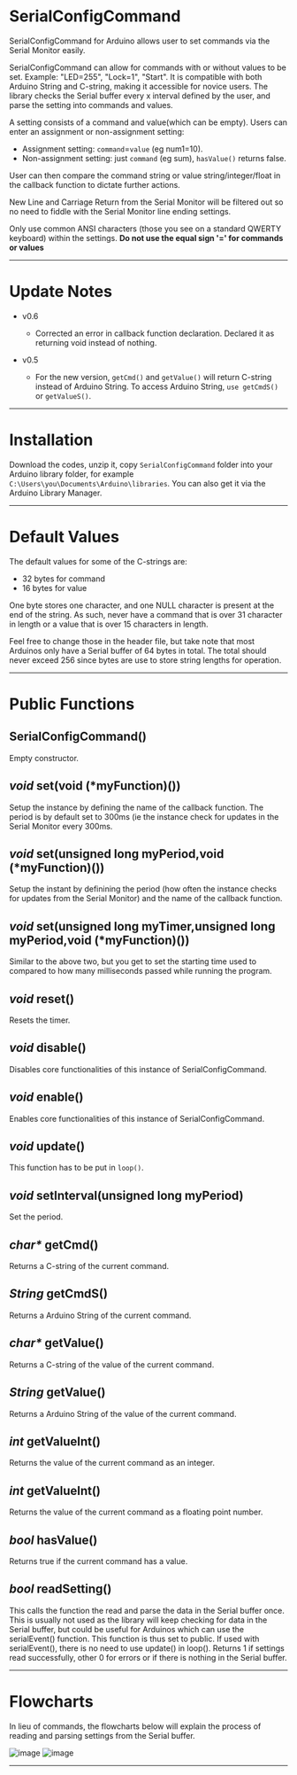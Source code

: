 # SerialConfigCommand
SerialConfigCommand for Arduino allows user to set commands via the Serial Monitor easily. 

SerialConfigCommand can allow for commands with or without values to be set. Example: "LED=255", "Lock=1", "Start". It is compatible with both Arduino String and C-string, making it accessible for novice users. The library checks the Serial buffer every x interval defined by the user, and parse the setting into commands and values.

A setting consists of a command and value(which can be empty). Users can enter an assignment or non-assignment setting:
- Assignment setting: `command`=`value` (eg num1=10). 
- Non-assignment setting: just `command` (eg sum), `hasValue()` returns false.

User can then compare the command string or value string/integer/float in the callback function to dictate further actions.

New Line and Carriage Return from the Serial Monitor will be filtered out so no need to fiddle with the Serial Monitor line ending settings.

Only use common ANSI characters (those you see on a standard QWERTY keyboard) within the settings. **Do not use the equal sign '=' for commands or values**

---

# Update Notes
- v0.6
  - Corrected an error in callback function declaration. Declared it as returning void instead of nothing.
  
- v0.5
  - For the new version, `getCmd()` and `getValue()` will return C-string instead of Arduino String. To access Arduino String, `use getCmdS()` or `getValueS()`.

---

# Installation
Download the codes, unzip it, copy `SerialConfigCommand` folder into your Arduino library folder, for example `C:\Users\you\Documents\Arduino\libraries`.
You can also get it via the Arduino Library Manager.

---

# Default Values

The default values for some of the C-strings are:
- 32 bytes for command
- 16 bytes for value

One byte stores one character, and one NULL character is present at the end of the string. As such, never have a command that is over 31 character in length or a value that is over 15 characters in length. 

Feel free to change those in the header file, but take note that most Arduinos only have a Serial buffer of 64 bytes in total. The total should never exceed 256 since bytes are use to store string lengths for operation.

---

# Public Functions

## SerialConfigCommand()
Empty constructor.

## _void_ set(void (*myFunction)())
Setup the instance by defining the name of the callback function. The period is by default set to 300ms (ie the instance check for updates in the Serial Monitor every 300ms.

## _void_ set(unsigned long myPeriod,void (*myFunction)())
Setup the instant by definining the period (how often the instance checks for updates from the Serial Monitor) and the name of the callback function.

## _void_ set(unsigned long myTimer,unsigned long myPeriod,void (*myFunction)())
Similar to the above two, but you get to set the starting time used to compared to how many milliseconds passed while running the program.

## _void_ reset()
Resets the timer.

## _void_ disable()
Disables core functionalities of this instance of SerialConfigCommand.

## _void_ enable()
Enables core functionalities of this instance of SerialConfigCommand.

## _void_ update()
This function has to be put in `loop()`.

## _void_ setInterval(unsigned long myPeriod)
Set the period.

## _char*_ getCmd()
Returns a C-string of the current command.

## _String_ getCmdS()
Returns a Arduino String of the current command.

## _char*_ getValue()
Returns a C-string of the value of the current command.

## _String_ getValue()
Returns a Arduino String of the value of the current command.

## _int_ getValueInt()
Returns the value of the current command as an integer.

## _int_ getValueInt()
Returns the value of the current command as a floating point number.

## _bool_ hasValue()
Returns true if the current command has a value.

## _bool_ readSetting()
This calls the function the read and parse the data in the Serial buffer once. This is usually not used as the library will keep checking for data in the Serial buffer, but could be useful for Arduinos which can use the serialEvent() function. This function is thus set to public. If used with serialEvent(), there is no need to use update() in loop(). Returns 1 if settings read successfully, other 0 for errors or if there is nothing in the Serial buffer.

---

# Flowcharts
In lieu of commands, the flowcharts below will explain the process of reading and parsing settings from the Serial buffer.

![image](flowchart/SerialConfigCommand%20Read%20Setting_Page_1.jpg)
![image](flowchart/SerialConfigCommand%20Read%20Setting_Page_2.jpg)

---